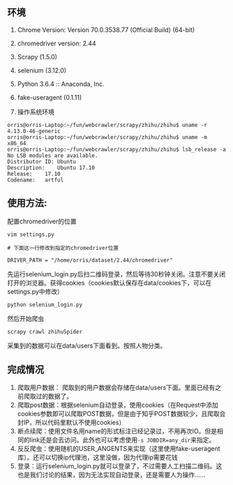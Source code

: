 ## 环境

1. Chrome Version:  Version 70.0.3538.77 (Official Build) (64-bit)

2. chromedriver version:  2.44

3. Scrapy (1.5.0)
4. selenium (3.12.0)
5. Python 3.6.4 :: Anaconda, Inc.
6. fake-useragent (0.1.11)
7. 操作系统环境

```
orris@orris-Laptop:~/fun/webcrawler/scrapy/zhihu/zhihu$ uname -r
4.13.0-46-generic
orris@orris-Laptop:~/fun/webcrawler/scrapy/zhihu/zhihu$ uname -m
x86_64
orris@orris-Laptop:~/fun/webcrawler/scrapy/zhihu/zhihu$ lsb_release -a
No LSB modules are available.
Distributor ID:	Ubuntu
Description:	Ubuntu 17.10
Release:	17.10
Codename:	artful
```



## 使用方法:



配置chromedriver的位置

```
vim settings.py

# 下面这一行修改到指定的chromedriver位置

DRIVER_PATH = "/home/orris/dataset/2.44/chromedriver"
```



先运行selenium_login.py后扫二维码登录，然后等待30秒钟关闭。注意不要关闭打开的浏览器。获得cookies（cookies默认保存在data/cookies下，可以在settings.py中修改）

```
python selenium_login.py
```



然后开始爬虫

```
scrapy crawl zhihuSpider 
```





采集到的数据可以在data/users下面看到。按照人物分类。



## 完成情况

1. 爬取用户数据： 爬取到的用户数据会存储在data/users下面。里面已经有之前爬取过的数据了。
2. 爬取post数据：根据selenium自动登录，使用cookies（在Request中添加cookies参数即可以爬取POST数据，但是由于知乎POST数据较少，且爬取会封IP，所以代码里默认不使用cookies）
3. 断点续爬：使用文件名用name的形式标注已经记录过，不用再次IO。但是相同的link还是会去访问。此外也可以考虑使用`-s JOBDIR=any_dir`来指定。
4. 反反爬虫：使用随机的USER_ANGENTS来实现（这里使用fake-useragent 库）。还可以切换ip代理池，这里没做，因为代理ip需要花钱
5. 登录：运行selenium_login.py就可以登录了，不过需要人工扫描二维码。这也是我们讨论的结果，因为无法实现自动登录，还是需要人为操作……
